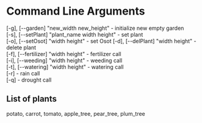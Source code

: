 # Command Line Arguments

[-g], [--garden] "new_width new_height" - initialize new empty garden  
[-s], [--setPlant] "plant_name width height" - set plant  
[-o], [--setOsot] "width height" - set Osot
[-d], [--delPlant] "width height" - delete plant   
[-f], [--fertilizer] "width height" - fertilizer call  
[-i], [--weeding] "width height" - weeding call  
[-t], [--watering] "width height" - watering call  
[-r] - rain call  
[-q] - drought call  

## List of plants
potato, carrot, tomato, apple_tree, pear_tree, plum_tree